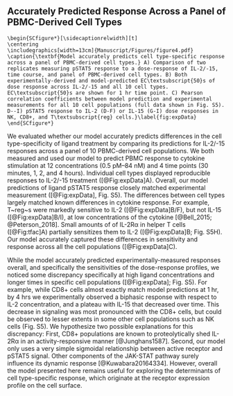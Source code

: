## Accurately Predicted Response Across a Panel of PBMC-Derived Cell Types

```{=latex}
\begin{SCfigure*}[\sidecaptionrelwidth][t]
\centering
\includegraphics[width=13cm]{Manuscript/Figures/figure4.pdf}
\caption{\textbf{Model accurately predicts cell type-specific response across a panel of PBMC-derived cell types.} A) Comparison of two replicates measuring pSTAT5 response to a dose-response of IL-2/-15, time course, and panel of PBMC-derived cell types. B) Both experimentally-derived and model-predicted EC\textsubscript{50}s of dose response across IL-2/-15 and all 10 cell types. EC\textsubscript{50}s are shown for 1 hr time point. C) Pearson correlation coefficients between model prediction and experimental measurements for all 10 cell populations (full data shown in Fig. S5). D--I) pSTAT5 response to IL-2 (D-F) or IL-15 (G-I) dose responses in NK, CD8+, and T\textsubscript{reg} cells.}\label{fig:expData}
\end{SCfigure*}
```

We evaluated whether our model accurately predicts differences in the cell type-specificity of ligand treatment by comparing its predictions for IL-2/-15 responses across a panel of 10 PBMC-derived cell populations. We both measured and used our model to predict PBMC response to cytokine stimulation at 12 concentrations (0.5 pM–84 nM) and 4 time points (30 minutes, 1, 2, and 4 hours). Individual cell types displayed reproducible responses to IL-2/-15 treatment ([@Fig:expData]A). Overall, our model predictions of ligand pSTAT5 response closely matched experimental measurement ([@Fig:expData], Fig. S5). The differences between cell types largely matched known differences in cytokine response. For example, T~reg~s were markedly sensitive to IL-2 ([@Fig:expData]B/F), but not IL-15 ([@Fig:expData]B/I), at low concentrations of the cytokine [@Bell_2015; @Peterson_2018]. Small amounts of of IL-2Rα in helper T cells ([@Fig:tfac]A) partially sensitizes them to IL-2 ([@Fig:expData]B; Fig. S5H). Our model accurately captured these differences in sensitivity and response across all the cell populations ([@Fig:expData]C).

While the model accurately predicted experimentally-measured responses overall, and specifically the sensitivities of the dose-response profiles, we noticed some discrepancy specifically at high ligand concentrations and longer times in specific cell populations ([@Fig:expData]; Fig. S5). For example, while CD8+ cells almost exactly match model predictions at 1 hr, by 4 hrs we experimentally observed a biphasic response with respect to IL-2 concentration, and a plateau with IL-15 that decreased over time. This decrease in signaling was most pronounced with the CD8+ cells, but could be observed to lesser extents in some other cell populations such as NK cells (Fig. S5). We hypothesize two possible explanations for this discrepancy: First, CD8+ populations are known to proteolytically shed IL-2Rα in an activity-responsive manner [@Junghans1587]. Second, our model only uses a very simple sigmoidal relationship between active receptor and pSTAT5 signal. Other components of the JAK-STAT pathway surely influence its dynamic response [@Kuwabara20164334]. However, overall the model presented here remains useful for exploring the determinants of cell type-specific response, which originate at the receptor expression profile on the cell surface.

<!-- TODO: We could discuss the parameters of the sigmoidal fit, because it possibly suggests variation in Jak-STAT properties. -->
